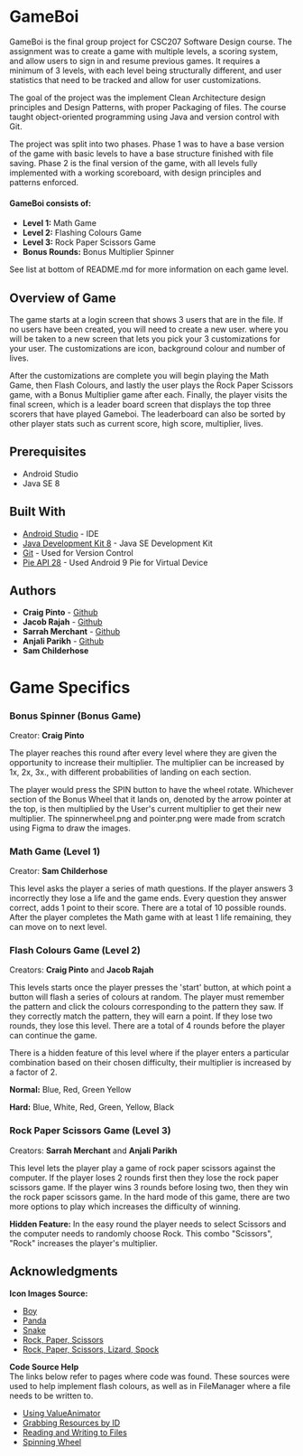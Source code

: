 # GameBoi

  GameBoi is the final group project for CSC207 Software Design course. The assignment was to create a game with multiple levels, a scoring system, and allow users to sign in and resume previous games. It requires a minimum of 3 levels, with each level being structurally different, and user statistics that need to be tracked and allow for user customizations.

  The goal of the project was the implement Clean Architecture design principles and Design Patterns, with proper Packaging of files. The course taught object-oriented programming using Java and version control with Git.

  The project was split into two phases. Phase 1 was to have a base version of the game with basic levels to have a base structure finished with file saving. Phase 2 is the final version of the game, with all levels fully implemented with a working scoreboard, with design principles and patterns enforced.

#### GameBoi consists of:
  * **Level 1:** Math Game
  * **Level 2:** Flashing Colours Game
  * **Level 3:** Rock Paper Scissors Game
  * **Bonus Rounds:** Bonus Multiplier Spinner

  See list at bottom of README.md for more information on each game level.

## Overview of Game

The game starts at a login screen that shows 3 users that are in the file. If no users have been created, you will need to create a new user. where you will be taken to a new screen that lets you pick your 3 customizations for your user. The customizations are icon, background colour and number of lives.

After the customizations are complete you will begin playing the Math Game, then Flash Colours, and lastly the user plays the Rock Paper Scissors game, with a Bonus Multiplier game after each. Finally, the player visits the final screen, which is a leader board screen that displays the top three scorers that have played Gameboi. The leaderboard can also be sorted by other player stats such as current score, high score, multiplier, lives.

## Prerequisites

* Android Studio
* Java SE 8

## Built With

* [Android Studio](https://developer.android.com/studio) - IDE
* [Java Development Kit 8](http://www.oracle.com/technetwork/java/javase/downloads/jdk8-downloads-2133151.html) - Java SE Development Kit
* [Git](https://git-scm.com/downloads) - Used for Version Control
* [Pie API 28](https://www.android.com/versions/pie-9-0/) - Used Android 9 Pie for Virtual Device

## Authors

* **Craig Pinto** - [Github](https://github.com/CraigP17)
* **Jacob Rajah** - [Github](https://github.com/JacobRajah)
* **Sarrah Merchant** - [Github](https://github.com/sarrahmerchant10)
* **Anjali Parikh** - [Github](https://github.com/Anjali5122)
* **Sam Childerhose**

# Game Specifics

### Bonus Spinner (Bonus Game)
  Creator: **Craig Pinto**

  The player reaches this round after every level where they are
  given the opportunity to increase their multiplier. The multiplier
  can be increased by 1x, 2x, 3x., with different probabilities of landing on each section.

  The player would press the SPIN button to have the wheel rotate.
  Whichever section of the Bonus Wheel that it lands on, denoted by
  the arrow pointer at the top, is then multiplied by the User's
  current multiplier to get their new multiplier.
  The spinnerwheel.png and pointer.png were made from scratch using
  Figma to draw the images.

### Math Game (Level 1)
 Creator: **Sam Childerhose**

 This level asks the player a series of math questions. If the
 player answers 3 incorrectly they lose a life and the game ends.
 Every question they answer correct, adds 1 point to their score.
 There are a total of 10 possible rounds. After the player completes
 the Math game with at least 1 life remaining, they can move on to
 next level.

### Flash Colours Game (Level 2)
 Creators: **Craig Pinto** and **Jacob Rajah**

 This levels starts once the player presses the 'start' button, at
 which point a button will flash a series of colours at random. The
 player must remember the pattern and click the colours
 corresponding to the pattern they saw. If they correctly match the
 pattern, they will earn a point. If they lose two rounds, they lose
 this level. There are a total of 4 rounds before the player can
 continue the game.

 There is a hidden feature of this level where if the player enters
 a particular combination based on their chosen difficulty, their multiplier is increased by a factor of 2.

 **Normal:** Blue, Red, Green Yellow

 **Hard:** Blue, White, Red, Green, Yellow, Black

### Rock Paper Scissors Game (Level 3)
  Creators: **Sarrah Merchant** and **Anjali Parikh**

  This level lets the player play a game of rock paper scissors
  against the computer. If the player loses 2 rounds first then they
  lose the rock paper scissors game. If the player wins 3 rounds
  before losing two, then they win the rock paper scissors game. In
  the hard mode of this game, there are two more options to play
  which increases the difficulty of winning.

  **Hidden Feature:**
  In the easy round the player needs to select Scissors and the
  computer needs to randomly choose Rock. This combo "Scissors",
  "Rock" increases the player's multiplier.

## Acknowledgments

**Icon Images Source:**
* [Boy](https://images.app.goo.gl/bBxsHPLu6xqSTvQG6)
* [Panda](https://www.cleanpng.com/png-po-master-shifu-tigress-giant-panda-kung-fu-panda-674481/)
* [Snake](https://www.cleanpng.com/png-cartoon-clip-art-red-snake-1278542/download-png.html)
* [Rock, Paper, Scissors](https://www.amazon.com/Onipse-Dev-Rock-Paper-Scissors/dp/B07B3KJ966)
* [Rock, Paper, Scissors, Lizard, Spock](https://www.google.com/url?sa=i&rct=j&q=&esrc=s&source=images&cd=&cad=rja&uact=8&ved=2ahUKEwja1ta3xfjmAhUxB50JHeN4COoQjRx6BAgBEAQ&url=https%3A%2F%2Fgithub.com%2Frodosaenz%2Fjavascript-rock-paper-scissors-lizard-spock&psig=AOvVaw2tQ-YsXJa8BFGVW88OITrs&ust=1578728857522318)

**Code Source Help**\
The links below refer to pages where code was found. These sources were used to help implement flash
colours, as well as in FileManager where a file needs to be written to.
* [Using ValueAnimator](https://stackoverflow.com/questions/15582434/using-a-valueanimator-to-make-a-textview-blink-different-colors)
* [Grabbing Resources by ID](https://android.okhelp.cz/get-resource-id-by-resources-string-name-android-example/)
* [Reading and Writing to Files](https://stackoverflow.com/questions/14376807/how-to-read-write-string-from-a-file-in-android)
* [Spinning Wheel](https://medium.com/@ssaurel/develop-a-roulette-game-for-android-316e349f91a)

